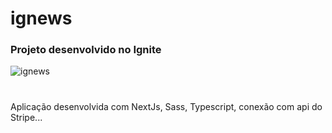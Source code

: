 # ignews

<div>
  <h3>Projeto desenvolvido no Ignite</h3>
  
![ignews](https://user-images.githubusercontent.com/40863800/224866077-edefe21b-1dd6-41bd-9b01-1a883b279d6e.png)

# 
<p>
  Aplicação desenvolvida com NextJs, Sass, Typescript, conexão com api do Stripe... 
</p>
</div>
